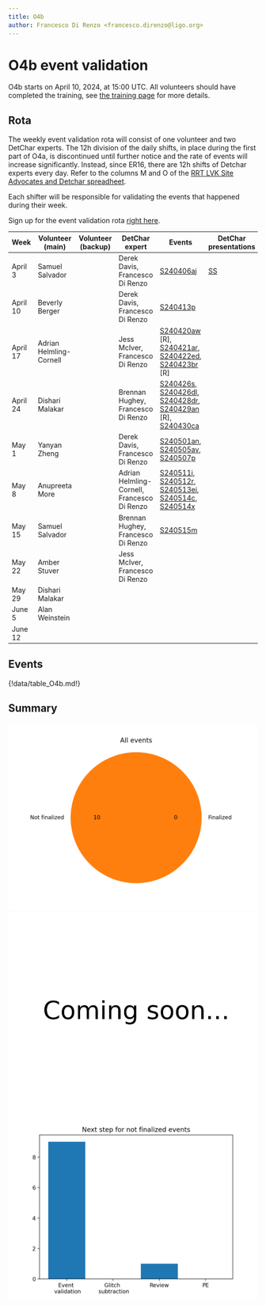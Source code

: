 ```yaml
---
title: O4b
author: Francesco Di Renzo <francesco.direnzo@ligo.org>
---
```


# O4b event validation

O4b starts on April 10, 2024, at 15:00 UTC. All volunteers should have completed the training, see [the training page](training.md) for more details.

## Rota

The weekly event validation rota will consist of one volunteer and two DetChar experts. The 12h division of the daily shifts, in place during the first part of O4a, is discontinued until further notice and the rate of events will increase significantly. Instead, since ER16, there are 12h shifts of Detchar experts every day. Refer to the columns M and O of the [RRT LVK Site Advocates and Detchar spreadheet](https://docs.google.com/spreadsheets/d/1MD9o4GlT5iW2oP5QWUt_T1UMVc2CbzizigK76fc8fr4/edit#gid=1967048006).

Each shifter will be responsible for validating the events that happened during their week.

Sign up for the event validation rota [right here](https://docs.google.com/document/d/1KG7r8cv---d1DZ6uqUmnudz8fZ_eBrCXiIMq8UDTfXA/edit#).


| Week        | Volunteer (main)        | Volunteer (backup)  | DetChar expert | Events | DetChar presentations | Notes |
|-------------|-------------------------|---------------------|----------------|--------|-------|--------|
| April 3     | Samuel Salvador         |                     | Derek Davis, Francesco Di Renzo | [S240406aj](https://gracedb.ligo.org/superevents/S240406aj/view/) | [SS](https://dcc.ligo.org/G2400982) | ER16 |
| April 10    | Beverly Berger          |                     | Derek Davis, Francesco Di Renzo| [S240413p](https://gracedb.ligo.org/superevents/S240413p/view/) |  |    | 
| April 17    | Adrian Helmling-Cornell |                     | Jess McIver, Francesco Di Renzo | [S240420aw](https://gracedb.ligo.org/superevents/S240420aw/view/) [R], [S240421ar](https://gracedb.ligo.org/superevents/S240421ar/view/), [S240422ed](https://gracedb.ligo.org/superevents/S240422ed/view/), [S240423br](https://gracedb.ligo.org/superevents/S240423br/view/) [R] |       |        |
| April 24    | Dishari Malakar         |                     | Brennan Hughey, Francesco Di Renzo | [S240426s](https://gracedb.ligo.org/superevents/S240426s/view/), [S240426dl](https://gracedb.ligo.org/superevents/S240426dl/view/), [S240428dr](https://gracedb.ligo.org/superevents/S240428dr/view/), [S240429an](https://gracedb.ligo.org/superevents/S240429an/view/) [R], [S240430ca](https://gracedb.ligo.org/superevents/S240430ca/view/) |       |        |
| May 1       | Yanyan Zheng            |                     | Derek Davis, Francesco Di Renzo | [S240501an](https://gracedb.ligo.org/superevents/S240501an/view/), [S240505av](https://gracedb.ligo.org/superevents/S240505av/view/), [S240507p](https://gracedb.ligo.org/superevents/S240507p/view/)       |       |        |
| May 8       | Anupreeta More          |                     | Adrian Helmling-Cornell, Francesco Di Renzo | [S240511i](https://gracedb.ligo.org/superevents/S240511i/view/), [S240512r](https://gracedb.ligo.org/superevents/S240512r/view/), [S240513ei](https://gracedb.ligo.org/superevents/S240513ei/view/), [S240514c](https://gracedb.ligo.org/superevents/S240514c/view/), [S240514x](https://gracedb.ligo.org/superevents/S240514x/view/) |       |        |
| May 15      | Samuel Salvador         |                     | Brennan Hughey, Francesco Di Renzo | [S240515m](https://gracedb.ligo.org/superevents/S240515m/view/) |       |        |
| May 22      | Amber Stuver            |    | Jess McIver, Francesco Di Renzo |        |       |        |
| May 29      | Dishari Malakar         |                     |                |        |       |        |
| June 5      | Alan Weinstein          |                     |                |        |       |        |
| June 12     |                         |                     |                |        |       |        |



## Events

{!data/table_O4b.md!}

## Summary

![total](img/O4b_total.png)
![finalized](img/O4b_finalized.png)
![nfinalized](img/O4b_not_finalized.png)
